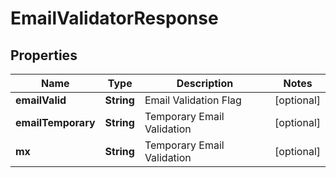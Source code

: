 # EmailValidatorResponse

## Properties
Name | Type | Description | Notes
------------ | ------------- | ------------- | -------------
**emailValid** | **String** | Email Validation Flag |  [optional]
**emailTemporary** | **String** | Temporary Email Validation |  [optional]
**mx** | **String** | Temporary Email Validation |  [optional]

